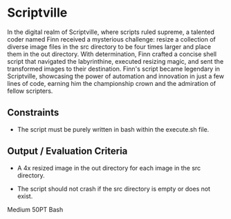 # Scriptville

In the digital realm of Scriptville, where scripts ruled supreme, a talented coder named Finn received a mysterious challenge: resize a collection of diverse image files in the src directory to be four times larger and place them in the out directory. With determination, Finn crafted a concise shell script that navigated the labyrinthine, executed resizing magic, and sent the transformed images to their destination. Finn's script became legendary in Scriptville, showcasing the power of automation and innovation in just a few lines of code, earning him the championship crown and the admiration of fellow scripters.

## Constraints

- The script must be purely written in bash within the execute.sh file.

## Output / Evaluation Criteria

- A 4x resized image in the out directory for each image in the src directory.

- The script should not crash if the src directory is empty or does not exist.

Medium 50PT Bash
